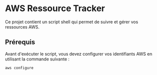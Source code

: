 # AWS Ressource Tracker

Ce projet contient un script shell qui permet de suivre et gérer vos ressources AWS.

## Prérequis

Avant d'exécuter le script, vous devez configurer vos identifiants AWS en utilisant la commande suivante :

```bash
aws configure
